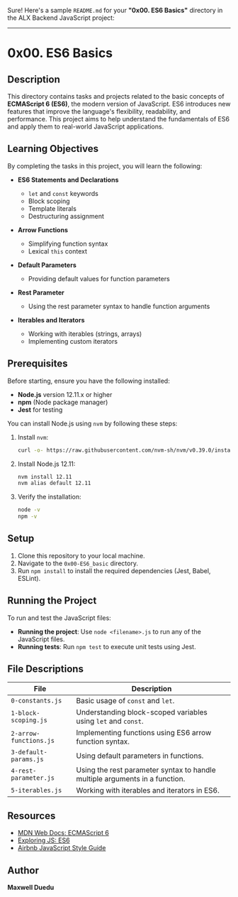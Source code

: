 Sure! Here's a sample `README.md` for your **"0x00. ES6 Basics"** directory in the ALX Backend JavaScript project:

---

# 0x00. ES6 Basics

## Description

This directory contains tasks and projects related to the basic concepts of **ECMAScript 6 (ES6)**, the modern version of JavaScript. ES6 introduces new features that improve the language's flexibility, readability, and performance. This project aims to help understand the fundamentals of ES6 and apply them to real-world JavaScript applications.

## Learning Objectives

By completing the tasks in this project, you will learn the following:

- **ES6 Statements and Declarations**
  - `let` and `const` keywords
  - Block scoping
  - Template literals
  - Destructuring assignment

- **Arrow Functions**
  - Simplifying function syntax
  - Lexical `this` context

- **Default Parameters**
  - Providing default values for function parameters

- **Rest Parameter**
  - Using the rest parameter syntax to handle function arguments

- **Iterables and Iterators**
  - Working with iterables (strings, arrays)
  - Implementing custom iterators

## Prerequisites

Before starting, ensure you have the following installed:

- **Node.js** version 12.11.x or higher
- **npm** (Node package manager)
- **Jest** for testing

You can install Node.js using `nvm` by following these steps:

1. Install `nvm`:
    ```bash
    curl -o- https://raw.githubusercontent.com/nvm-sh/nvm/v0.39.0/install.sh | bash
    ```
2. Install Node.js 12.11:
    ```bash
    nvm install 12.11
    nvm alias default 12.11
    ```
3. Verify the installation:
    ```bash
    node -v
    npm -v
    ```

## Setup

1. Clone this repository to your local machine.
2. Navigate to the `0x00-ES6_basic` directory.
3. Run `npm install` to install the required dependencies (Jest, Babel, ESLint).

## Running the Project

To run and test the JavaScript files:

- **Running the project**: Use `node <filename>.js` to run any of the JavaScript files.
- **Running tests**: Run `npm test` to execute unit tests using Jest.

## File Descriptions

| File                  | Description                                                                 |
|-----------------------|-----------------------------------------------------------------------------|
| `0-constants.js`       | Basic usage of `const` and `let`.                                           |
| `1-block-scoping.js`   | Understanding block-scoped variables using `let` and `const`.                |
| `2-arrow-functions.js` | Implementing functions using ES6 arrow function syntax.                     |
| `3-default-params.js`  | Using default parameters in functions.                                      |
| `4-rest-parameter.js`  | Using the rest parameter syntax to handle multiple arguments in a function. |
| `5-iterables.js`       | Working with iterables and iterators in ES6.                                |

## Resources

- [MDN Web Docs: ECMAScript 6](https://developer.mozilla.org/en-US/docs/Web/JavaScript/Reference/Classes)
- [Exploring JS: ES6](http://exploringjs.com/es6/)
- [Airbnb JavaScript Style Guide](https://github.com/airbnb/javascript)

## Author

**Maxwell Duedu**